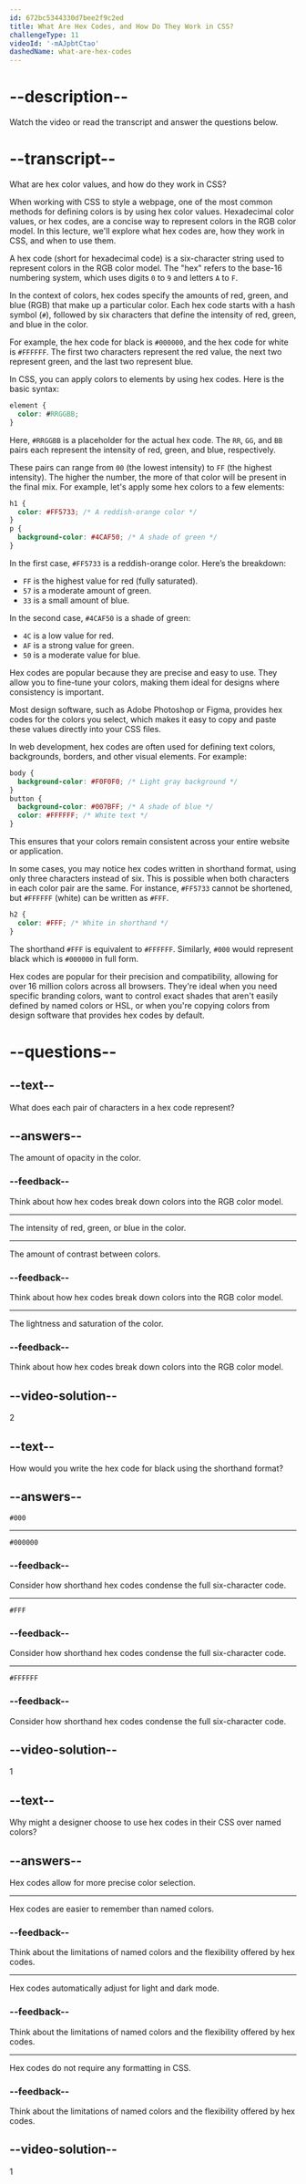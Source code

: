 ```yaml
---
id: 672bc5344330d7bee2f9c2ed
title: What Are Hex Codes, and How Do They Work in CSS?
challengeType: 11
videoId: '-mAJpbtCtao'
dashedName: what-are-hex-codes
---
```


# --description--

Watch the video or read the transcript and answer the questions below.

# --transcript--

What are hex color values, and how do they work in CSS?

When working with CSS to style a webpage, one of the most common methods for defining colors is by using hex color values. Hexadecimal color values, or hex codes, are a concise way to represent colors in the RGB color model. In this lecture, we'll explore what hex codes are, how they work in CSS, and when to use them.

A hex code (short for hexadecimal code) is a six-character string used to represent colors in the RGB color model. The "hex" refers to the base-16 numbering system, which uses digits `0` to `9` and letters `A` to `F`.

In the context of colors, hex codes specify the amounts of red, green, and blue (RGB) that make up a particular color. Each hex code starts with a hash symbol (`#`), followed by six characters that define the intensity of red, green, and blue in the color.

For example, the hex code for black is `#000000`, and the hex code for white is `#FFFFFF`. The first two characters represent the red value, the next two represent green, and the last two represent blue.

In CSS, you can apply colors to elements by using hex codes. Here is the basic syntax:

```css
element {
  color: #RRGGBB;
}
```

Here, `#RRGGBB` is a placeholder for the actual hex code. The `RR`, `GG`, and `BB` pairs each represent the intensity of red, green, and blue, respectively.

These pairs can range from `00` (the lowest intensity) to `FF` (the highest intensity). The higher the number, the more of that color will be present in the final mix. For example, let's apply some hex colors to a few elements:

```css
h1 {
  color: #FF5733; /* A reddish-orange color */
}
p {
  background-color: #4CAF50; /* A shade of green */
}
```

In the first case, `#FF5733` is a reddish-orange color. Here’s the breakdown:

- `FF` is the highest value for red (fully saturated).
- `57` is a moderate amount of green.
- `33` is a small amount of blue.

In the second case, `#4CAF50` is a shade of green:

- `4C` is a low value for red.
- `AF` is a strong value for green.
- `50` is a moderate value for blue.

Hex codes are popular because they are precise and easy to use. They allow you to fine-tune your colors, making them ideal for designs where consistency is important.

Most design software, such as Adobe Photoshop or Figma, provides hex codes for the colors you select, which makes it easy to copy and paste these values directly into your CSS files.

In web development, hex codes are often used for defining text colors, backgrounds, borders, and other visual elements. For example:

```css
body {
  background-color: #F0F0F0; /* Light gray background */
}
button {
  background-color: #007BFF; /* A shade of blue */
  color: #FFFFFF; /* White text */
}
```

This ensures that your colors remain consistent across your entire website or application.

In some cases, you may notice hex codes written in shorthand format, using only three characters instead of six. This is possible when both characters in each color pair are the same. For instance, `#FF5733` cannot be shortened, but `#FFFFFF` (white) can be written as `#FFF`.

```css
h2 {
  color: #FFF; /* White in shorthand */
}
```

The shorthand `#FFF` is equivalent to `#FFFFFF`. Similarly, `#000` would represent black which is `#000000` in full form.

Hex codes are popular for their precision and compatibility, allowing for over 16 million colors across all browsers. They're ideal when you need specific branding colors, want to control exact shades that aren't easily defined by named colors or HSL, or when you're copying colors from design software that provides hex codes by default.

# --questions--

## --text--

What does each pair of characters in a hex code represent?

## --answers--

The amount of opacity in the color.

### --feedback--

Think about how hex codes break down colors into the RGB color model.

---

The intensity of red, green, or blue in the color.

---

The amount of contrast between colors.

### --feedback--

Think about how hex codes break down colors into the RGB color model.

---

The lightness and saturation of the color.

### --feedback--

Think about how hex codes break down colors into the RGB color model.

## --video-solution--

2

## --text--

How would you write the hex code for black using the shorthand format?

## --answers--

`#000`

---

`#000000`

### --feedback--

Consider how shorthand hex codes condense the full six-character code.

---

`#FFF`

### --feedback--

Consider how shorthand hex codes condense the full six-character code.

---

`#FFFFFF`

### --feedback--

Consider how shorthand hex codes condense the full six-character code.

## --video-solution--

1

## --text--

Why might a designer choose to use hex codes in their CSS over named colors?

## --answers--

Hex codes allow for more precise color selection.

---

Hex codes are easier to remember than named colors.

### --feedback--

Think about the limitations of named colors and the flexibility offered by hex codes.

---

Hex codes automatically adjust for light and dark mode.

### --feedback--

Think about the limitations of named colors and the flexibility offered by hex codes.

---

Hex codes do not require any formatting in CSS.

### --feedback--

Think about the limitations of named colors and the flexibility offered by hex codes.

## --video-solution--

1

